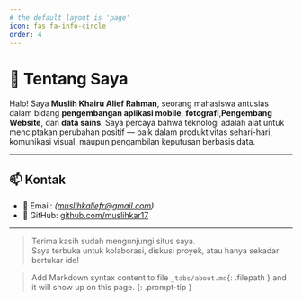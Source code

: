 ```yaml
---
# the default layout is 'page'
icon: fas fa-info-circle
order: 4
---
```



# 👋 Tentang Saya

Halo! Saya **Muslih Khairu Alief Rahman**, seorang mahasiswa antusias dalam bidang **pengembangan aplikasi mobile**, **fotografi**,**Pengembang Website**, dan **data sains**. Saya percaya bahwa teknologi adalah alat untuk menciptakan perubahan positif — baik dalam produktivitas sehari-hari, komunikasi visual, maupun pengambilan keputusan berbasis data.

---

## 📫 Kontak

- 📧 Email: *(muslihkaliefr@gmail.com)*
- 🔗 GitHub: [github.com/muslihkar17](https://github.com/muslihkar17)

---

> Terima kasih sudah mengunjungi situs saya.  
> Saya terbuka untuk kolaborasi, diskusi proyek, atau hanya sekadar bertukar ide!




> Add Markdown syntax content to file `_tabs/about.md`{: .filepath } and it will show up on this page.
{: .prompt-tip }
